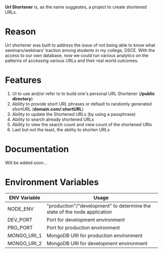 **Url Shortener** is, as the name suggestes, a project to create shortened URLs.

# Reason

Url shortener was built to address the issue of not being able to know what seminars/webinars' traction among students in my college, DSCE. With the access to our own database, now we could run various analytics on the patterns of accessing various URLs and their real world outcomes.

# Features

1. UI to use and/or refer to to build one's personal URL Shortener (**/public directory**)
2. Ability to provide short URL phrases or default to randomly generated shortURL (**domain\.com/:shortURL**)
3. Ability to update the Shortened URLs (by using a passphrase)
4. Ability to search already shortened URLs
5. Ability to view the search count and view count of the shortened URls
6. Last but not the least, the ability to shorten URLs

# Documentation

Will be added soon...

# Environment Variables

| ENV Variable | Usage                                                                     |
| ------------ | ------------------------------------------------------------------------- |
| NODE_ENV     | "production"/"development" to determine the state of the node application |
| DEV_PORT     | Port for development environment                                          |
| PRO_PORT     | Port for production environment                                           |
| MONGO_URI_1  | MongoDB URI for production environment                                    |
| MONGO_URI_2  | MongoDB URI for development environment                                   |